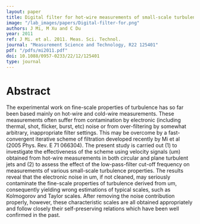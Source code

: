 ```yaml
---
layout: paper
title: Digital filter for hot-wire measurements of small-scale turbulence properties
image: "/lab_images/papers/Digital-filter-for.png"
authors: J Mi, M Xu and C Du
year: 2011
ref: J Mi. et al. 2011. Meas. Sci. Technol.
journal: "Measurement Science and Technology, R22 125401"
pdf: "/pdfs/mi2011.pdf"
doi: 10.1088/0957-0233/22/12/125401
type: journal
---
```


# Abstract

The experimental work on fine-scale properties of turbulence has so far been based mainly on hot-wire and cold-wire measurements. These measurements often suffer from contamination by electronic (including thermal, shot, flicker, burst, etc) noise or from over-filtering by somewhat arbitrary, inappropriate filter settings. This may be overcome by a fast-convergent iterative scheme of filtration developed recently by Mi et al (2005 Phys. Rev. E 71 066304). The present study is carried out (1) to investigate the effectiveness of the scheme using velocity signals (um) obtained from hot-wire measurements in both circular and plane turbulent jets and (2) to assess the effect of the low-pass-filter cut-off frequency on measurements of various small-scale turbulence properties. The results reveal that the electronic noise in um, if not cleaned, may seriously contaminate the fine-scale properties of turbulence derived from um, consequently yielding wrong estimations of typical scales, such as Kolmogorov and Taylor scales. After removing the noise contribution properly, however, these characteristic scales are all obtained appropriately and follow closely their self-preserving relations which have been well confirmed in the past.

